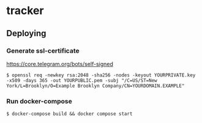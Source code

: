 # tracker
## Deploying
### Generate ssl-certificate
https://core.telegram.org/bots/self-signed
```
$ openssl req -newkey rsa:2048 -sha256 -nodes -keyout YOURPRIVATE.key -x509 -days 365 -out YOURPUBLIC.pem -subj "/C=US/ST=New York/L=Brooklyn/O=Example Brooklyn Company/CN=YOURDOMAIN.EXAMPLE"
```
### Run docker-compose
```
$ docker-compose build && docker compose start
```
